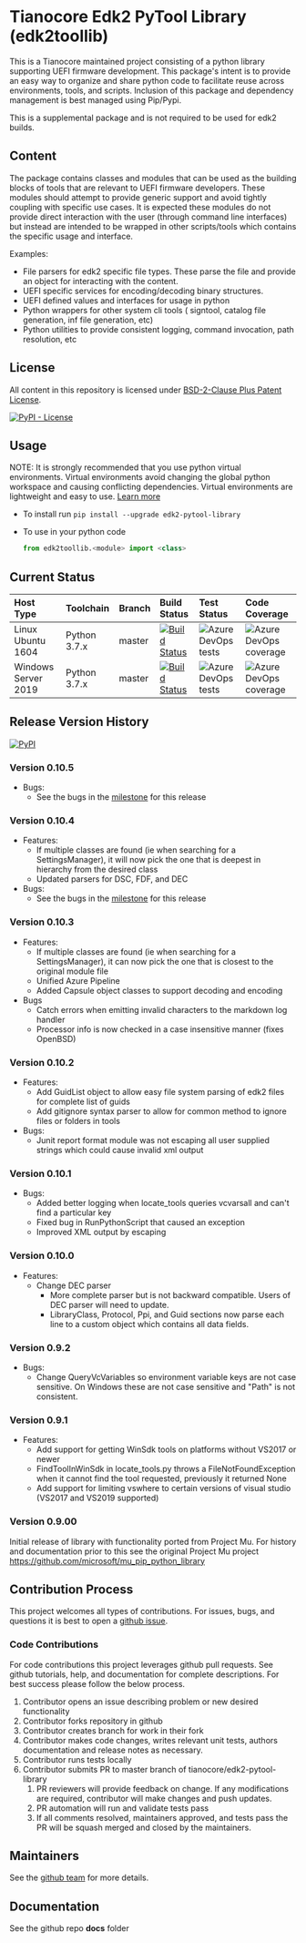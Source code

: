 # Tianocore Edk2 PyTool Library (edk2toollib)

This is a Tianocore maintained project consisting of a python library supporting UEFI firmware development.  This package's intent is to provide an easy way to organize and share python code to facilitate reuse across environments, tools, and scripts.  Inclusion of this package and dependency management is best managed using Pip/Pypi.

This is a supplemental package and is not required to be used for edk2 builds.

## Content

The package contains classes and modules that can be used as the building blocks of tools that are relevant to UEFI firmware developers.  These modules should attempt to provide generic support and avoid tightly coupling with specific use cases.  It is expected these modules do not provide direct interaction with the user (through command line interfaces) but instead are intended to be wrapped in other scripts/tools which contains the specific usage and interface.

Examples:

* File parsers for edk2 specific file types.  These parse the file and provide an object for interacting with the content.
* UEFI specific services for encoding/decoding binary structures.
* UEFI defined values and interfaces for usage in python
* Python wrappers for other system cli tools ( signtool, catalog file generation, inf file generation, etc)
* Python utilities to provide consistent logging, command invocation, path resolution, etc

## License

All content in this repository is licensed under [BSD-2-Clause Plus Patent License](license.txt).

[![PyPI - License](https://img.shields.io/pypi/l/edk2_pytool_library.svg)](https://pypi.org/project/edk2-pytool-library/)

## Usage

NOTE: It is strongly recommended that you use python virtual environments.  Virtual environments avoid changing the global python workspace and causing conflicting dependencies.  Virtual environments are lightweight and easy to use.  [Learn more](https://docs.python.org/3/library/venv.html)

* To install run `pip install --upgrade edk2-pytool-library`
* To use in your python code

    ```python
    from edk2toollib.<module> import <class>
    ```

## Current Status

| Host Type | Toolchain | Branch | Build Status | Test Status | Code Coverage |
| :-------- | :-------- | :---- | :----- | :---- | :--- |
| Linux Ubuntu 1604 | Python 3.7.x | master | [![Build Status](https://dev.azure.com/tianocore/edk2-pytools-library/_apis/build/status/edk2-pytool-library%20-%20PR%20Gate%20-%20Linux)](https://dev.azure.com/tianocore/edk2-pytools-library/_build/latest?definitionId=1) | ![Azure DevOps tests](https://img.shields.io/azure-devops/tests/tianocore/edk2-pytools-library/1.svg) | ![Azure DevOps coverage](https://img.shields.io/azure-devops/coverage/tianocore/edk2-pytools-library/1.svg) |
| Windows Server 2019 | Python 3.7.x | master | [![Build Status](https://dev.azure.com/tianocore/edk2-pytools-library/_apis/build/status/Edk2-PyTool-Library%20PR%20build%20-%20Win%20-%20VS2019)](https://dev.azure.com/tianocore/edk2-pytools-library/_build/latest?definitionId=2) | ![Azure DevOps tests](https://img.shields.io/azure-devops/tests/tianocore/edk2-pytools-library/2.svg)| ![Azure DevOps coverage](https://img.shields.io/azure-devops/coverage/tianocore/edk2-pytools-library/2.svg) |

## Release Version History

[![PyPI](https://img.shields.io/pypi/v/edk2_pytool_library.svg)](https://pypi.org/project/edk2-pytool-library/)

### Version 0.10.5

* Bugs:
  * See the bugs in the [milestone](https://github.com/tianocore/edk2-pytool-library/milestone/3?closed=1) for this release


### Version 0.10.4

* Features:
  * If multiple classes are found (ie when searching for a SettingsManager), it will now pick the one that is deepest in hierarchy from the desired class
  * Updated parsers for DSC, FDF, and DEC
* Bugs:
  * See the bugs in the [milestone](https://github.com/tianocore/edk2-pytool-library/milestone/2?closed=1) for this release

### Version 0.10.3

* Features:
  * If multiple classes are found (ie when searching for a SettingsManager), it can now pick the one that is closest to the original module file
  * Unified Azure Pipeline
  * Added Capsule object classes to support decoding and encoding
* Bugs
  * Catch errors when emitting invalid characters to the markdown log handler
  * Processor info is now checked in a case insensitive manner (fixes OpenBSD)

### Version 0.10.2

* Features:
  * Add GuidList object to allow easy file system parsing of edk2 files for complete list of guids
  * Add gitignore syntax parser to allow for common method to ignore files or folders in tools
* Bugs:
  * Junit report format module was not escaping all user supplied strings which could cause invalid xml output

### Version 0.10.1

* Bugs:
  * Added better logging when locate_tools queries vcvarsall and can't find a particular key
  * Fixed bug in RunPythonScript that caused an exception
  * Improved XML output by escaping

### Version 0.10.0

* Features:
  * Change DEC parser
    * More complete parser but is not backward compatible.  Users of DEC parser will need to update.
    * LibraryClass, Protocol, Ppi, and Guid sections now parse each line to a custom object which contains all data fields.

### Version 0.9.2

* Bugs:
  * Change QueryVcVariables so environment variable keys are not case sensitive.  On Windows these are not case sensitive and "Path" is not consistent.

### Version 0.9.1

* Features:
  * Add support for getting WinSdk tools on platforms without VS2017 or newer
  * FindToolInWinSdk in locate_tools.py throws a FileNotFoundException when it cannot find the tool requested, previously it returned None
  * Add support for limiting vswhere to certain versions of visual studio (VS2017 and VS2019 supported)

### Version 0.9.00

Initial release of library with functionality ported from Project Mu.
For history and documentation prior to this see the original Project Mu project
https://github.com/microsoft/mu_pip_python_library

## Contribution Process

This project welcomes all types of contributions.
For issues, bugs, and questions it is best to open a [github issue](https://github.com/tianocore/edk2-pytool-library/issues).

### Code Contributions

For code contributions this project leverages github pull requests.  See github tutorials, help, and documentation for complete descriptions.
For best success please follow the below process.

1. Contributor opens an issue describing problem or new desired functionality
2. Contributor forks repository in github
3. Contributor creates branch for work in their fork
4. Contributor makes code changes, writes relevant unit tests, authors documentation and release notes as necessary.
5. Contributor runs tests locally
6. Contributor submits PR to master branch of tianocore/edk2-pytool-library
    1. PR reviewers will provide feedback on change.  If any modifications are required, contributor will make changes and push updates.
    2. PR automation will run and validate tests pass
    3. If all comments resolved, maintainers approved, and tests pass the PR will be squash merged and closed by the maintainers.

## Maintainers

See the [github team](https://github.com/orgs/tianocore/teams/edk-ii-tool-maintainers) for more details.

## Documentation

See the github repo __docs__ folder
